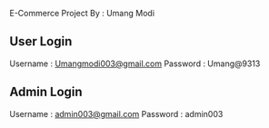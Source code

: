 E-Commerce Project By : Umang Modi 

User Login
------------
Username : Umangmodi003@gmail.com
Password : Umang@9313

Admin Login
------------
Username : admin003@gmail.com
Password : admin003
